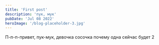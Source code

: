 ```yaml
---
title: 'First post'
description: 'пук, мук'
pubDate: 'Jul 08 2022'
heroImage: '/blog-placeholder-3.jpg'
---
```


П-п-п-привет, пук-мук, девочка сосочка почему одна сейчас будет 2